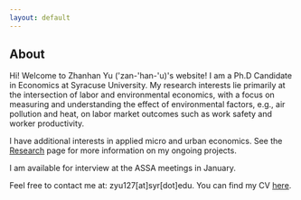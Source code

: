 ```yaml
---
layout: default
---
```


<!-- Text can be **bold**, _italic_, or ~~strikethrough~~. -->

<!-- # Header 1 -->

<!-- ## Header 2

> This is a blockquote following a header.
>
> When something is important enough, you do it even if the odds are not in your favor. -->

## About

Hi! Welcome to Zhanhan Yu ('zan-'han-'u)'s website! I am a Ph.D Candidate in Economics at Syracuse University. My research interests lie primarily at the intersection of labor and environmental economics, with a focus on measuring and understanding the effect of environmental factors, e.g., air pollution and heat, on labor market outcomes such as work safety and worker productivity.

I have additional interests in applied micro and urban economics. See the [Research](./research) page for more information on my ongoing projects.  

I am available for interview at the ASSA meetings in January.

Feel free to contact me at: zyu127[at]syr[dot]edu. You can find my CV [here](https://www.dropbox.com/s/ixva641c1icv48e/CV_ZhanhanYu.pdf?dl=0).
